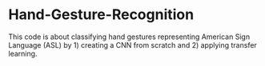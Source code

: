 # Hand-Gesture-Recognition

This code is about classifying hand gestures representing American Sign Language (ASL) by 1) creating a CNN from scratch and 2) applying transfer learning.
